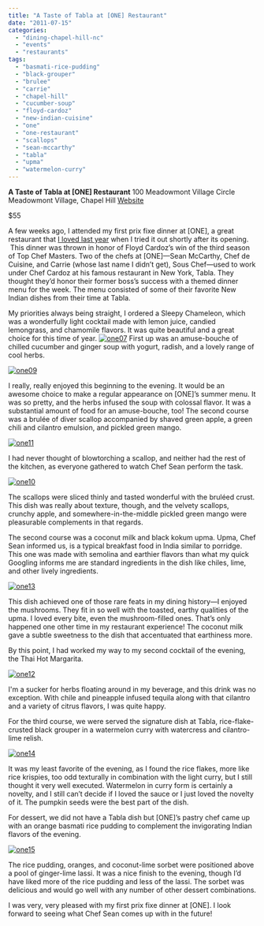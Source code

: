 ```yaml
---
title: "A Taste of Tabla at [ONE] Restaurant"
date: "2011-07-15"
categories: 
  - "dining-chapel-hill-nc"
  - "events"
  - "restaurants"
tags: 
  - "basmati-rice-pudding"
  - "black-grouper"
  - "brulee"
  - "carrie"
  - "chapel-hill"
  - "cucumber-soup"
  - "floyd-cardoz"
  - "new-indian-cuisine"
  - "one"
  - "one-restaurant"
  - "scallops"
  - "sean-mccarthy"
  - "tabla"
  - "upma"
  - "watermelon-curry"
---
```


**A Taste of Tabla at \[ONE\] Restaurant** 100 Meadowmont Village Circle Meadowmont Village, Chapel Hill [Website](http://www.one-restaurant.com/default.aspx)

$55

A few weeks ago, I attended my first prix fixe dinner at \[ONE\], a great restaurant that [I loved last year](http://www.thegourmez.com/?p=1473) when I tried it out shortly after its opening.  This dinner was thrown in honor of Floyd Cardoz’s win of the third season of Top Chef Masters. Two of the chefs at \[ONE\]—Sean McCarthy, Chef de Cuisine, and Carrie (whose last name I didn’t get), Sous Chef—used to work under Chef Cardoz at his famous restaurant in New York, Tabla. They thought they’d honor their former boss’s success with a themed dinner menu for the week. The menu consisted of some of their favorite New Indian dishes from their time at Tabla.

My priorities always being straight, I ordered a Sleepy Chameleon, which was a wonderfully light cocktail made with lemon juice, candied lemongrass, and chamomile flavors. It was quite beautiful and a great choice for this time of year. [![](http://s3.amazonaws.com/thegourmez-wpmedia/2011/07/one07.jpg "one07")](http://s3.amazonaws.com/thegourmez-wpmedia/2011/07/one07.jpg) First up was an amuse-bouche of chilled cucumber and ginger soup with yogurt, radish, and a lovely range of cool herbs.

[![](http://s3.amazonaws.com/thegourmez-wpmedia/2011/07/one09.jpg "one09")](http://s3.amazonaws.com/thegourmez-wpmedia/2011/07/one09.jpg)

I really, really enjoyed this beginning to the evening. It would be an awesome choice to make a regular appearance on \[ONE\]’s summer menu. It was so pretty, and the herbs infused the soup with colossal flavor. It was a substantial amount of food for an amuse-bouche, too! The second course was a brulée of diver scallop accompanied by shaved green apple, a green chili and cilantro emulsion, and pickled green mango.

[![](http://s3.amazonaws.com/thegourmez-wpmedia/2011/07/one11.jpg "one11")](http://s3.amazonaws.com/thegourmez-wpmedia/2011/07/one11.jpg)

I had never thought of blowtorching a scallop, and neither had the rest of the kitchen, as everyone gathered to watch Chef Sean perform the task.

[![](http://s3.amazonaws.com/thegourmez-wpmedia/2011/07/one10.jpg "one10")](http://s3.amazonaws.com/thegourmez-wpmedia/2011/07/one10.jpg)

The scallops were sliced thinly and tasted wonderful with the bruléed crust. This dish was really about texture, though, and the velvety scallops, crunchy apple, and somewhere-in-the-middle pickled green mango were pleasurable complements in that regards.

The second course was a coconut milk and black kokum upma. Upma, Chef Sean informed us, is a typical breakfast food in India similar to porridge. This one was made with semolina and earthier flavors than what my quick Googling informs me are standard ingredients in the dish like chiles, lime, and other lively ingredients.

[![](http://s3.amazonaws.com/thegourmez-wpmedia/2011/07/one13.jpg "one13")](http://s3.amazonaws.com/thegourmez-wpmedia/2011/07/one13.jpg)

This dish achieved one of those rare feats in my dining history—I enjoyed the mushrooms. They fit in so well with the toasted, earthy qualities of the upma. I loved every bite, even the mushroom-filled ones. That’s only happened one other time in my restaurant experience! The coconut milk gave a subtle sweetness to the dish that accentuated that earthiness more.

By this point, I had worked my way to my second cocktail of the evening, the Thai Hot Margarita.

[![](http://s3.amazonaws.com/thegourmez-wpmedia/2011/07/one12.jpg "one12")](http://s3.amazonaws.com/thegourmez-wpmedia/2011/07/one12.jpg)

I'm a sucker for herbs floating around in my beverage, and this drink was no exception. With chile and pineapple infused tequila along with that cilantro and a variety of citrus flavors, I was quite happy.

For the third course, we were served the signature dish at Tabla, rice-flake-crusted black grouper in a watermelon curry with watercress and cilantro-lime relish.

[![](http://s3.amazonaws.com/thegourmez-wpmedia/2011/07/one14.jpg "one14")](http://s3.amazonaws.com/thegourmez-wpmedia/2011/07/one14.jpg)

It was my least favorite of the evening, as I found the rice flakes, more like rice krispies, too odd texturally in combination with the light curry, but I still thought it very well executed. Watermelon in curry form is certainly a novelty, and I still can’t decide if I loved the sauce or I just loved the novelty of it. The pumpkin seeds were the best part of the dish.

For dessert, we did not have a Tabla dish but \[ONE\]’s pastry chef came up with an orange basmati rice pudding to complement the invigorating Indian flavors of the evening.

[![](http://s3.amazonaws.com/thegourmez-wpmedia/2011/07/one15.jpg "one15")](http://s3.amazonaws.com/thegourmez-wpmedia/2011/07/one15.jpg)

The rice pudding, oranges, and coconut-lime sorbet were positioned above a pool of ginger-lime lassi. It was a nice finish to the evening, though I’d have liked more of the rice pudding and less of the lassi. The sorbet was delicious and would go well with any number of other dessert combinations.

I was very, very pleased with my first prix fixe dinner at \[ONE\]. I look forward to seeing what Chef Sean comes up with in the future!
